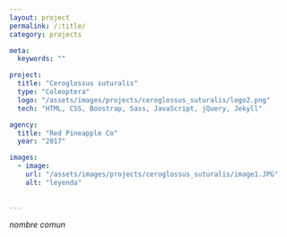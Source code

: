 ```yaml
---
layout: project
permalink: /:title/
category: projects

meta:
  keywords: ""

project:
  title: "Ceroglossus suturalis"
  type: "Coleoptera"
  logo: "/assets/images/projects/ceroglossus_suturalis/logo2.png"
  tech: "HTML, CSS, Boostrap, Sass, JavaScript, jQuery, Jekyll"

agency:
  title: "Red Pineapple Co"
  year: "2017"

images:
  - image:
    url: "/assets/images/projects/ceroglossus_suturalis/image1.JPG"
    alt: "leyenda"
  
  
---
```

<p><i>nombre comun </i></p>
